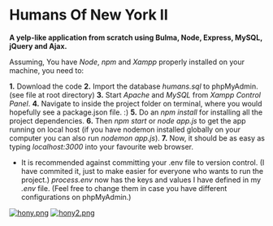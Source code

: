 # Humans Of New York II
**A yelp-like application from scratch using Bulma, Node, Express, MySQL, jQuery and Ajax.**

Assuming, You have *Node*, *npm* and *Xampp* properly installed on your machine, you need to:

**1.** Download the code
**2.** Import the database *humans.sql* to phpMyAdmin. (see file at root directory)
**3.** Start *Apache* and *MySQL* from *Xampp Control Panel*. 
**4.** Navigate to inside the project folder on terminal, where you would hopefully see a package.json file. :)
**5.** Do an *npm install* for installing all the project dependencies.
**6.** Then *npm start* or *node app.js* to get the app running on local host (if you have nodemon installed globally on your computer you can also run *nodemon app.js*).
**7.** Now, it should be as easy as typing *localhost:3000* into your favourite web browser.

* It is recommended against committing your .env file to version control. (I have commited it, just to make easier for everyone who wants to run the project.)
*process.env* now has the keys and values I have defined in my *.env* file. (Feel free to change them in case you have different configurations on phpMyAdmin.)

[![hony.png](https://i.postimg.cc/qRw1kK36/hony.png)](https://i.postimg.cc/qRw1kK36/hony.png)
[![hony2.png](https://i.postimg.cc/C5Bq085x/hony2.png)](https://i.postimg.cc/C5Bq085x/hony2.png)

